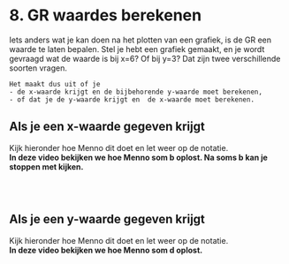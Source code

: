 # 8. GR waardes berekenen

Iets anders wat je kan doen na het plotten van een grafiek, is de GR een waarde te laten bepalen. 
Stel je hebt een grafiek gemaakt, en je wordt gevraagd wat de waarde is bij x=6? Of bij y=3? 
Dat zijn twee verschillende soorten vragen. 

```{note} Let op!
Het maakt dus uit of je
- de x-waarde krijgt en de bijbehorende y-waarde moet berekenen,
- of dat je de y-waarde krijgt en  de x-waarde moet berekenen.
```

## Als je een x-waarde gegeven krijgt

Kijk hieronder hoe Menno dit doet en let weer op de notatie. <br />
**In deze video bekijken we hoe Menno som b oplost. Na soms b kan je stoppen met kijken.**

```{iframe} https://www.youtube.com/embed/YOTnnHZcswE?si=MjKbQUVPCLBk7D64&amp;start=177
```

<br />

## Als je een y-waarde gegeven krijgt

Kijk hieronder hoe Menno dit doet en let weer op de notatie. <br />
**In deze video bekijken we hoe Menno som d oplost.**

```{iframe} https://www.youtube.com/embed/YOTnnHZcswE?si=L2TWmdn7ylMzIIFN&amp;start=717
```
